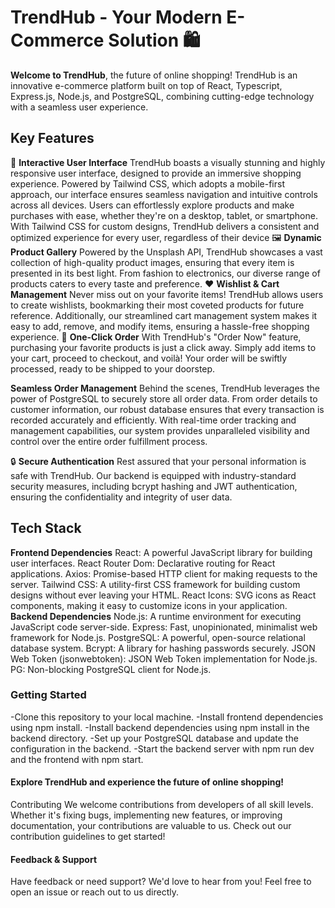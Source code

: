 # TrendHub - Your Modern E-Commerce Solution 🛍️
**Welcome to TrendHub**, the future of online shopping! TrendHub is an innovative e-commerce platform built on top of React, Typescript, Express.js, Node.js, and PostgreSQL, combining cutting-edge technology with a seamless user experience.

## Key Features
🌟 **Interactive User Interface** TrendHub boasts a visually stunning and highly responsive user interface, designed to provide an immersive shopping experience. Powered by Tailwind CSS, which adopts a mobile-first approach, our interface ensures seamless navigation and intuitive controls across all devices. Users can effortlessly explore products and make purchases with ease, whether they're on a desktop, tablet, or smartphone. With Tailwind CSS for custom designs, TrendHub delivers a consistent and optimized experience for every user, regardless of their device
🖼️ **Dynamic Product Gallery**
Powered by the Unsplash API, TrendHub showcases a vast collection of high-quality product images, ensuring that every item is presented in its best light. From fashion to electronics, our diverse range of products caters to every taste and preference.
❤️ **Wishlist & Cart Management**
Never miss out on your favorite items! TrendHub allows users to create wishlists, bookmarking their most coveted products for future reference. Additionally, our streamlined cart management system makes it easy to add, remove, and modify items, ensuring a hassle-free shopping experience.
🛒 **One-Click Order**
With TrendHub's "Order Now" feature, purchasing your favorite products is just a click away. Simply add items to your cart, proceed to checkout, and voilà! Your order will be swiftly processed, ready to be shipped to your doorstep.

**Seamless Order Management**
Behind the scenes, TrendHub leverages the power of PostgreSQL to securely store all order data. From order details to customer information, our robust database ensures that every transaction is recorded accurately and efficiently. With real-time order tracking and management capabilities, our system provides unparalleled visibility and control over the entire order fulfillment process.

🔒 **Secure Authentication**
Rest assured that your personal information is safe with TrendHub. Our backend is equipped with industry-standard security measures, including bcrypt hashing and JWT authentication, ensuring the confidentiality and integrity of user data.

## Tech Stack
**Frontend Dependencies**
React: A powerful JavaScript library for building user interfaces.
React Router Dom: Declarative routing for React applications.
Axios: Promise-based HTTP client for making requests to the server.
Tailwind CSS: A utility-first CSS framework for building custom designs without ever leaving your HTML.
React Icons: SVG icons as React components, making it easy to customize icons in your application.
**Backend Dependencies**
Node.js: A runtime environment for executing JavaScript code server-side.
Express: Fast, unopinionated, minimalist web framework for Node.js.
PostgreSQL: A powerful, open-source relational database system.
Bcrypt: A library for hashing passwords securely.
JSON Web Token (jsonwebtoken): JSON Web Token implementation for Node.js.
PG: Non-blocking PostgreSQL client for Node.js.
### Getting Started
-Clone this repository to your local machine.
-Install frontend dependencies using npm install.
-Install backend dependencies using npm install in the backend directory.
-Set up your PostgreSQL database and update the configuration in the backend.
-Start the backend server with npm run dev and the frontend with npm start.
#### Explore TrendHub and experience the future of online shopping!
Contributing
We welcome contributions from developers of all skill levels. Whether it's fixing bugs, implementing new features, or improving documentation, your contributions are valuable to us. Check out our contribution guidelines to get started!

#### Feedback & Support
Have feedback or need support? We'd love to hear from you! Feel free to open an issue or reach out to us directly.

